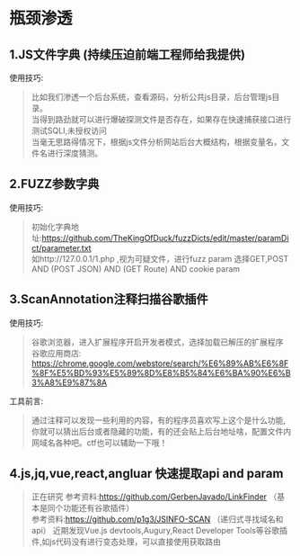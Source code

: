 # 瓶颈渗透

## 1.JS文件字典 (持续压迫前端工程师给我提供)

使用技巧:
> 比如我们渗透一个后台系统，查看源码，分析公共js目录，后台管理js目录。  
> 当得到路劲就可以进行爆破探测文件是否存在，如果存在快速捕获接口进行测试SQLI,未授权访问  
> 当毫无思路得情况下，根据js文件分析网站后台大概结构，根据变量名，文件名进行深度猜测。  

## 2.FUZZ参数字典  

使用技巧:
>初始化字典地址:https://github.com/TheKingOfDuck/fuzzDicts/edit/master/paramDict/parameter.txt  
>如http://127.0.0.1/1.php ,视为可疑文件，进行fuzz param 选择GET,POST AND (POST JSON) AND (GET Route) AND cookie param

## 3.ScanAnnotation注释扫描谷歌插件 

使用技巧:
>谷歌浏览器，进入扩展程序开启开发者模式，选择加载已解压的扩展程序  
>谷歌应用商店: https://chrome.google.com/webstore/search/%E6%89%AB%E6%8F%8F%E5%BD%93%E5%89%8D%E8%B5%84%E6%BA%90%E6%B3%A8%E9%87%8A

工具前言:
>通过注释可以发现一些利用的内容，有的程序员喜欢写上这个是什么功能,你就可以猜出后台或者隐藏的功能，有的还会贴上后台地址啥，配置文件内网域名各种吧。ctf也可以辅助一下哦！

## 4.js,jq,vue,react,angluar 快速提取api and param
> 正在研究
> 参考资料:https://github.com/GerbenJavado/LinkFinder （基本是同个功能还有谷歌插件）  
> 参考资料:https://github.com/p1g3/JSINFO-SCAN （递归式寻找域名和api） 
> 近期发现Vue.js devtools,Augury,React Developer Tools等谷歌插件,如js代码没有进行变态处理，可以直接使用获取路由  

